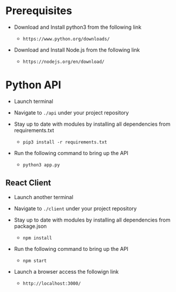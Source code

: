 # Prerequisites

- Download and Install python3 from the following link

  - `https://www.python.org/downloads/`

- Download and Install Node.js from the following link
  - `https://nodejs.org/en/download/`

# Python API

- Launch terminal

- Navigate to `./api` under your project repository

- Stay up to date with modules by installing all dependencies from requirements.txt

  - `pip3 install -r requirements.txt`

- Run the following command to bring up the API
  - `python3 app.py`

## React Client

- Launch another terminal

- Navigate to `./client` under your project repository

- Stay up to date with modules by installing all dependencies from package.json

  - `npm install`

- Run the following command to bring up the API

  - `npm start`

- Launch a browser access the followign link
  - `http://localhost:3000/`
